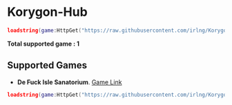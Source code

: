 # Korygon-Hub

```lua
loadstring(game:HttpGet("https://raw.githubusercontent.com/irlng/Korygon-Hub/main/source.lua", true))()
```

**Total supported game : 1**

## Supported Games

- **De Fuck Isle Sanatorium**. [Game Link](https://www.roblox.com/games/3522803956/NURSEAPP-De-Pride-Isle-Sanatorium-LGBTQ "Roblox Game's")
```lua
loadstring(game:HttpGet("https://raw.githubusercontent.com/irlng/Korygon-Hub/games/De-Pride-Isle-Sanatorium.lua", true))()
```
